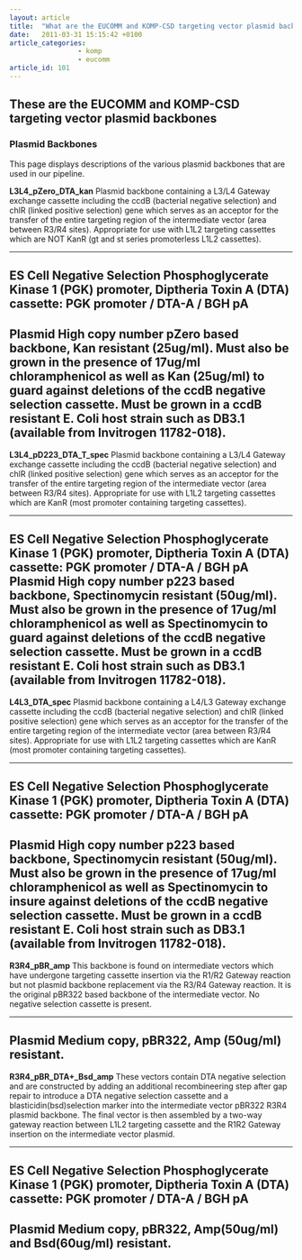 ```yaml
---
layout: article
title:  "What are the EUCOMM and KOMP-CSD targeting vector plasmid backbones?"
date:   2011-03-31 15:15:42 +0100
article_categories:
                 - komp
                 - eucomm
article_id: 101
---
```


These are the EUCOMM and KOMP-CSD targeting vector plasmid backbones
---

### Plasmid Backbones

This page displays descriptions of the various plasmid backbones that are used in our pipeline.

**L3L4_pZero_DTA_kan**
Plasmid backbone containing a L3/L4 Gateway exchange cassette including the ccdB (bacterial negative selection) and chlR (linked positive selection) gene which serves as an acceptor for the transfer of the entire targeting region of the intermediate vector (area between R3/R4 sites). Appropriate for use with L1L2 targeting cassettes which are NOT KanR (gt and st series promoterless L1L2 cassettes).

---
ES Cell Negative Selection  Phosphoglycerate Kinase 1 (PGK) promoter, Diptheria Toxin A (DTA) cassette:
PGK promoter / DTA-A / BGH pA
---
Plasmid High copy number pZero based backbone, Kan resistant (25ug/ml). Must also be grown in the presence of 17ug/ml chloramphenicol as well as Kan (25ug/ml) to guard against deletions of the ccdB negative selection cassette. Must be grown in a ccdB resistant E. Coli host strain such as DB3.1 (available from Invitrogen 11782-018).
---

**L3L4_pD223_DTA_T_spec**
Plasmid backbone containing a L3/L4 Gateway exchange cassette including the ccdB (bacterial negative selection) and chlR (linked positive selection) gene which serves as an acceptor for the transfer of the entire targeting region of the intermediate vector (area between R3/R4 sites). Appropriate for use with L1L2 targeting cassettes which are KanR (most promoter containing targeting cassettes).

---
ES Cell Negative Selection  Phosphoglycerate Kinase 1 (PGK) promoter, Diptheria Toxin A (DTA) cassette:
PGK promoter / DTA-A / BGH pA
Plasmid High copy number p223 based backbone, Spectinomycin resistant (50ug/ml). Must also be grown in the presence of 17ug/ml chloramphenicol as well as Spectinomycin to guard against deletions of the ccdB negative selection cassette. Must be grown in a ccdB resistant E. Coli host strain such as DB3.1 (available from Invitrogen 11782-018).
---

**L4L3_DTA_spec**
Plasmid backbone containing a L4/L3 Gateway exchange cassette including the ccdB (bacterial negative selection) and chlR (linked positive selection) gene which serves as an acceptor for the transfer of the entire targeting region of the intermediate vector (area between R3/R4 sites). Appropriate for use with L1L2 targeting cassettes which are KanR (most promoter containing targeting cassettes).

---
ES Cell Negative Selection  Phosphoglycerate Kinase 1 (PGK) promoter, Diptheria Toxin A (DTA) cassette:
PGK promoter / DTA-A / BGH pA
---
Plasmid High copy number p223 based backbone, Spectinomycin resistant (50ug/ml). Must also be grown in the presence of 17ug/ml chloramphenicol as well as Spectinomycin to insure against deletions of the ccdB negative selection cassette. Must be grown in a ccdB resistant E. Coli host strain such as DB3.1 (available from Invitrogen 11782-018).
---

**R3R4_pBR_amp**
This backbone is found on intermediate vectors which have undergone targeting cassette insertion via the R1/R2 Gateway reaction but not plasmid backbone replacement via the R3/R4 Gateway reaction. It is the original pBR322 based backbone of the intermediate vector. No negative selection cassette is present.

---
Plasmid Medium copy, pBR322, Amp (50ug/ml) resistant.
---

**R3R4_pBR_DTA+_Bsd_amp**
These vectors contain DTA negative selection and are constructed by adding an additional recombineering step after gap repair to introduce a DTA negative selection cassette and a blasticidin(bsd)selection marker into the intermediate vector pBR322 R3R4 plasmid backbone. The final vector is then assembled by a two-way gateway reaction between L1L2 targeting cassette and the R1R2 Gateway insertion on the intermediate vector plasmid.

---
ES Cell Negative Selection  Phosphoglycerate Kinase 1 (PGK) promoter, Diptheria Toxin A (DTA) cassette:
PGK promoter / DTA-A / BGH pA
---
Plasmid Medium copy, pBR322, Amp(50ug/ml) and Bsd(60ug/ml) resistant.
---